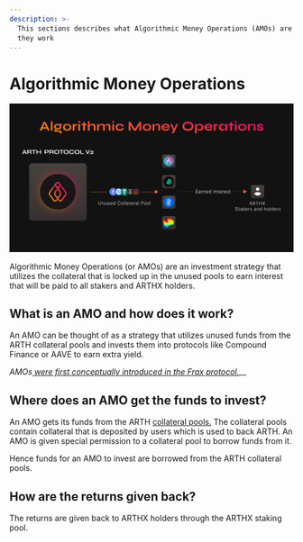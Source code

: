 ```yaml
---
description: >-
  This sections describes what Algorithmic Money Operations (AMOs) are and how
  they work
---
```


# Algorithmic Money Operations

![](../.gitbook/assets/arthx-algorithmic-money-operations-amo-.png)

Algorithmic Money Operations \(or AMOs\) are an investment strategy that utilizes the collateral that is locked up in the unused pools to earn interest that will be paid to all stakers and ARTHX holders.

## What is an AMO and how does it work?

An AMO can be thought of as a strategy that utilizes unused funds from the ARTH collateral pools and invests them into protocols like Compound Finance or AAVE to earn extra yield.

_AMOs_[ _were first conceptually introduced in the Frax protocol._](https://docs.frax.finance/amo/overview)\_\_

## Where does an AMO get the funds to invest?

An AMO gets its funds from the ARTH [collateral pools.](collateral-pools/) The collateral pools contain collateral that is deposited by users which is used to back ARTH. An AMO is given special permission to a collateral pool to borrow funds from it. 

Hence funds for an AMO to invest are borrowed from the ARTH collateral pools.

## How are the returns given back?

The returns are given back to ARTHX holders through the ARTHX staking pool. 


